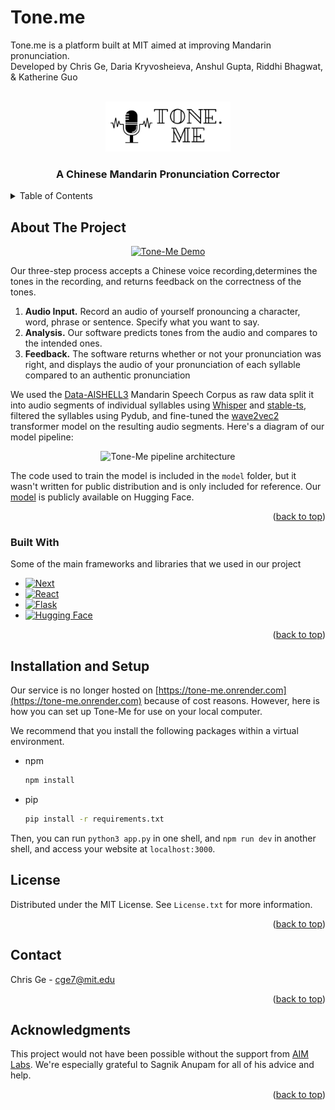 # Tone.me
Tone.me is a platform built at MIT aimed at improving Mandarin pronunciation.
<br>
Developed by Chris Ge, Daria Kryvosheieva, Anshul Gupta, Riddhi Bhagwat, & Katherine Guo


<!-- PROJECT LOGO -->
<br />
<div align="center">
  <a href="https://github.com/tone-me/tone-me">
    <img src="public/images/logo.png" alt="Logo" width="200" height="80">
  </a>

  <h3 align="center">A Chinese Mandarin Pronunciation Corrector</h3>
</div>



<!-- TABLE OF CONTENTS -->
<details>
  <summary>Table of Contents</summary>
  <ol>
    <li>
      <a href="#about-the-project">About The Project</a>
      <ul>
        <li><a href="#built-with">Built With</a></li>
      </ul>
    </li>
    <li>
      <a href="#installation-and-setup">Installation and Setup</a>
    </li>
    <li><a href="#license">License</a></li>
    <li><a href="#contact">Contact</a></li>
    <li><a href="#acknowledgments">Acknowledgments</a></li>
  </ol>
</details>



<!-- ABOUT THE PROJECT -->
## About The Project

<div align="center">
  <a href="https://youtu.be/rbQpK_QUHbY">
    <img src="https://img.youtube.com/vi/rbQpK_QUHbY/0.jpg" alt="Tone-Me Demo" width=800>
  </a>
</div>

Our three-step process accepts a Chinese voice recording,determines the tones in the recording, and returns feedback on the correctness of the tones.

<ol>
  <li> <b>Audio Input.</b> Record an audio of yourself pronouncing a character, word, phrase or sentence. Specify what you want to say.</li>
  <li> <b>Analysis.</b> Our software predicts tones from the audio and compares to the intended ones.</li>
  <li> <b>Feedback.</b> The software returns whether or not your pronunciation was right, and displays the audio of your pronunciation of each syllable compared to an authentic pronunciation</li>
</ol>

We used the [Data-AISHELL3](https://www.openslr.org/93/) Mandarin Speech Corpus as raw data split it into audio segments of individual syllables using [Whisper](https://openai.com/research/whisper) and [stable-ts](https://github.com/jianfch/stable-ts/blob/main/README.md), filtered the syllables using Pydub, and fine-tuned the [wave2vec2](https://huggingface.co/docs/transformers/model_doc/wav2vec2) transformer model on the resulting audio segments. Here's a diagram of our model pipeline:

<div align="center">
  <img src="https://github.com/tone-me/tone-me/assets/88895223/84dd58d6-7c57-4675-9d21-b2c5831b4843" alt="Tone-Me pipeline architecture">
</div>

The code used to train the model is included in the ```model``` folder, but it wasn't written for public distribution and is only included for reference. Our [model](https://huggingface.co/cge7/wav2vec2-base-version3) is publicly available on Hugging Face.  

<p align="right">(<a href="#readme-top">back to top</a>)</p>



### Built With

Some of the main frameworks and libraries that we used in our project

* [![Next][Next.js]][Next-url]
* [![React][React.js]][React-url]
* [![Flask][Flask.com]][Flask-url]
* [![Hugging Face][HuggingFace.com]][HuggingFace-url]

<p align="right">(<a href="#readme-top">back to top</a>)</p>


<!-- INSTALLATION AND SETUP -->
## Installation and Setup 

Our service is no longer hosted on [https://tone-me.onrender.com](https://tone-me.onrender.com) because of cost reasons. However, here is how you can set up Tone-Me for use on your local computer. 

We recommend that you install the following packages within a virtual environment. 
* npm
  ```sh
  npm install
  ```
* pip
  ```sh
  pip install -r requirements.txt
  ```

Then, you can run ```python3 app.py``` in one shell, and ```npm run dev``` in another shell, and access your website at ```localhost:3000```. 

<!-- LICENSE -->
## License

Distributed under the MIT License. See `License.txt` for more information.

<p align="right">(<a href="#readme-top">back to top</a>)</p>

<!-- CONTACT -->
## Contact

Chris Ge - cge7@mit.edu


<p align="right">(<a href="#readme-top">back to top</a>)</p>



<!-- ACKNOWLEDGMENTS -->
## Acknowledgments

This project would not have been possible without the support from [AIM Labs](https://www.ai-at-mit.com/labs). We're especially grateful to Sagnik Anupam for all of his advice and help. 

<p align="right">(<a href="#readme-top">back to top</a>)</p>



<!-- MARKDOWN LINKS & IMAGES -->
<!-- https://www.markdownguide.org/basic-syntax/#reference-style-links -->

[Next.js]: https://img.shields.io/badge/next.js-000000?style=for-the-badge&logo=nextdotjs&logoColor=white
[Next-url]: https://nextjs.org/
[HuggingFace.com]: https://img.shields.io/badge/%F0%9F%A4%97%20Hugging%20Face-black?style=for-the-badge
[HuggingFace-url]: https://huggingface.co/
[React.js]: https://img.shields.io/badge/React-20232A?style=for-the-badge&logo=react&logoColor=61DAFB
[React-url]: https://reactjs.org/
[Flask.com]: https://img.shields.io/badge/flask-black?style=for-the-badge&logo=flask&logoColor=FFFFFF
[Flask-url]: https://flask.palletsprojects.com/en/3.0.x/
